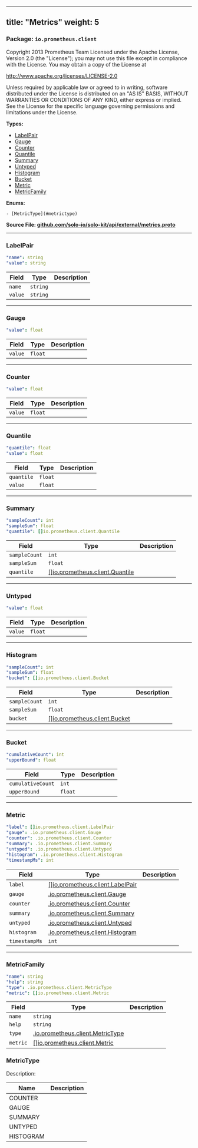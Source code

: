 
---
title: "Metrics"
weight: 5
---

<!-- Code generated by solo-kit. DO NOT EDIT. -->


### Package: `io.prometheus.client`  
Copyright 2013 Prometheus Team
Licensed under the Apache License, Version 2.0 (the "License");
you may not use this file except in compliance with the License.
You may obtain a copy of the License at

http://www.apache.org/licenses/LICENSE-2.0

Unless required by applicable law or agreed to in writing, software
distributed under the License is distributed on an "AS IS" BASIS,
WITHOUT WARRANTIES OR CONDITIONS OF ANY KIND, either express or implied.
See the License for the specific language governing permissions and
limitations under the License.


 
**Types:**


- [LabelPair](#labelpair)
- [Gauge](#gauge)
- [Counter](#counter)
- [Quantile](#quantile)
- [Summary](#summary)
- [Untyped](#untyped)
- [Histogram](#histogram)
- [Bucket](#bucket)
- [Metric](#metric)
- [MetricFamily](#metricfamily)
  

 

**Enums:**


	- [MetricType](#metrictype)



**Source File: [github.com/solo-io/solo-kit/api/external/metrics.proto](https://github.com/solo-io/solo-kit/blob/main/api/external/metrics.proto)**





---
### LabelPair



```yaml
"name": string
"value": string

```

| Field | Type | Description |
| ----- | ---- | ----------- | 
| `name` | `string` |  |
| `value` | `string` |  |




---
### Gauge



```yaml
"value": float

```

| Field | Type | Description |
| ----- | ---- | ----------- | 
| `value` | `float` |  |




---
### Counter



```yaml
"value": float

```

| Field | Type | Description |
| ----- | ---- | ----------- | 
| `value` | `float` |  |




---
### Quantile



```yaml
"quantile": float
"value": float

```

| Field | Type | Description |
| ----- | ---- | ----------- | 
| `quantile` | `float` |  |
| `value` | `float` |  |




---
### Summary



```yaml
"sampleCount": int
"sampleSum": float
"quantile": []io.prometheus.client.Quantile

```

| Field | Type | Description |
| ----- | ---- | ----------- | 
| `sampleCount` | `int` |  |
| `sampleSum` | `float` |  |
| `quantile` | [[]io.prometheus.client.Quantile](../metrics.proto.sk/#quantile) |  |




---
### Untyped



```yaml
"value": float

```

| Field | Type | Description |
| ----- | ---- | ----------- | 
| `value` | `float` |  |




---
### Histogram



```yaml
"sampleCount": int
"sampleSum": float
"bucket": []io.prometheus.client.Bucket

```

| Field | Type | Description |
| ----- | ---- | ----------- | 
| `sampleCount` | `int` |  |
| `sampleSum` | `float` |  |
| `bucket` | [[]io.prometheus.client.Bucket](../metrics.proto.sk/#bucket) |  |




---
### Bucket



```yaml
"cumulativeCount": int
"upperBound": float

```

| Field | Type | Description |
| ----- | ---- | ----------- | 
| `cumulativeCount` | `int` |  |
| `upperBound` | `float` |  |




---
### Metric



```yaml
"label": []io.prometheus.client.LabelPair
"gauge": .io.prometheus.client.Gauge
"counter": .io.prometheus.client.Counter
"summary": .io.prometheus.client.Summary
"untyped": .io.prometheus.client.Untyped
"histogram": .io.prometheus.client.Histogram
"timestampMs": int

```

| Field | Type | Description |
| ----- | ---- | ----------- | 
| `label` | [[]io.prometheus.client.LabelPair](../metrics.proto.sk/#labelpair) |  |
| `gauge` | [.io.prometheus.client.Gauge](../metrics.proto.sk/#gauge) |  |
| `counter` | [.io.prometheus.client.Counter](../metrics.proto.sk/#counter) |  |
| `summary` | [.io.prometheus.client.Summary](../metrics.proto.sk/#summary) |  |
| `untyped` | [.io.prometheus.client.Untyped](../metrics.proto.sk/#untyped) |  |
| `histogram` | [.io.prometheus.client.Histogram](../metrics.proto.sk/#histogram) |  |
| `timestampMs` | `int` |  |




---
### MetricFamily



```yaml
"name": string
"help": string
"type": .io.prometheus.client.MetricType
"metric": []io.prometheus.client.Metric

```

| Field | Type | Description |
| ----- | ---- | ----------- | 
| `name` | `string` |  |
| `help` | `string` |  |
| `type` | [.io.prometheus.client.MetricType](../metrics.proto.sk/#metrictype) |  |
| `metric` | [[]io.prometheus.client.Metric](../metrics.proto.sk/#metric) |  |



  
### MetricType

Description: 

| Name | Description |
| ----- | ----------- | 
| COUNTER |  |
| GAUGE |  |
| SUMMARY |  |
| UNTYPED |  |
| HISTOGRAM |  |


<!-- Start of HubSpot Embed Code -->
<script type="text/javascript" id="hs-script-loader" async defer src="//js.hs-scripts.com/5130874.js"></script>
<!-- End of HubSpot Embed Code -->

